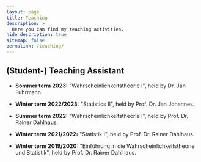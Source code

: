 ```yaml
---
layout: page
title: Teaching
description: >
  Here you can find my teaching activities.
hide_description: true
sitemap: false
permalink: /teaching/
---
```


## (Student-) Teaching Assistant

* **Sommer term 2023:** "Wahrscheinlichkeitstheorie I", held by Dr. Jan Fuhrmann.

* **Winter term 2022/2023:** "Statistics II", held by Prof. Dr. Jan Johannes.

* **Summer term 2022:** "Wahrscheinlichkeitstheorie I", held by Prof. Dr. Rainer Dahlhaus.

* **Winter term 2021/2022:** "Statistik I", held by Prof. Dr. Rainer Dahlhaus.

* **Winter term 2019/2020:** "Einführung in die Wahrscheinlichkeitstheorie und Statistik", held by Prof. Dr. Rainer Dahlhaus.




